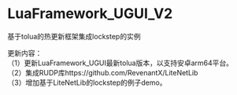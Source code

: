 # LuaFramework_UGUI_V2
基于tolua的热更新框架集成lockstep的实例

更新内容：<br>
（1）更新LuaFramework_UGUI最新tolua版本，以支持安卓arm64平台。<br>
（2）集成RUDP库https://github.com/RevenantX/LiteNetLib<br>
（3）增加基于LiteNetLib的lockstep的例子demo。<br>
